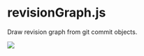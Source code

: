 revisionGraph.js
================

Draw revision graph from git commit objects.

![](https://cloud.githubusercontent.com/assets/3956234/5466026/1039233c-85e6-11e4-9a84-c56976fb945e.png)